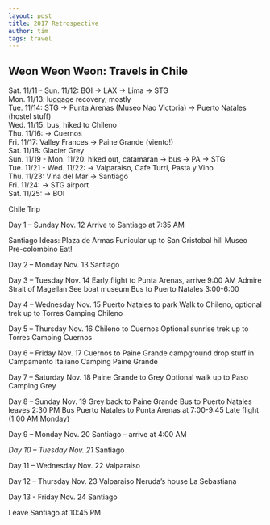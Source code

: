```yaml
---
layout: post
title: 2017 Retrospective
author: tim
tags: travel
---
```


Weon Weon Weon: Travels in Chile
---

Sat. 11/11 - Sun. 11/12: BOI -> LAX -> Lima -> STG  
Mon. 11/13: luggage recovery, mostly  
Tue. 11/14: STG -> Punta Arenas (Museo Nao Victoria) -> Puerto Natales (hostel stuff)  
Wed. 11/15: bus, hiked to Chileno  
Thu. 11/16: -> Cuernos  
Fri. 11/17: Valley Frances -> Paine Grande (viento!)  
Sat. 11/18: Glacier Grey  
Sun. 11/19 - Mon. 11/20: hiked out, catamaran -> bus -> PA -> STG  
Tue. 11/21 - Wed. 11/22: -> Valparaiso, Cafe Turri, Pasta y Vino  
Thu. 11/23: Vina del Mar -> Santiago  
Fri. 11/24: -> STG airport  
Sat. 11/25: -> BOI  



Chile Trip

Day 1 – Sunday Nov. 12
Arrive to Santiago at 7:35 AM

Santiago Ideas:
Plaza de Armas
Funicular up to San Cristobal hill
Museo Pre-colombino
Eat!

Day 2 – Monday Nov. 13
Santiago 

Day 3 – Tuesday Nov. 14
Early flight to Punta Arenas, arrive 9:00 AM
Admire Strait of Magellan 
See boat museum
Bus to Puerto Natales 3:00-6:00

Day 4 – Wednesday Nov. 15
Puerto Natales to park
Walk to Chileno, optional trek up to Torres
Camping Chileno 

Day 5 – Thursday Nov. 16
Chileno to Cuernos
Optional sunrise trek up to Torres
Camping Cuernos

Day 6 – Friday Nov. 17
Cuernos to Paine Grande campground
drop stuff in Campamento Italiano
Camping Paine Grande

Day 7 – Saturday Nov. 18
Paine Grande to Grey
Optional walk up to Paso
Camping Grey

Day 8 – Sunday Nov. 19
Grey back to Paine Grande 
Bus to Puerto Natales leaves 2:30 PM
Bus Puerto Natales to Punta Arenas at 7:00-9:45
Late flight (1:00 AM Monday)

Day 9 – Monday Nov. 20
Santiago – arrive at 4:00 AM

*Day 10 – Tuesday Nov. 21*
Santiago 

Day 11 – Wednesday Nov. 22
Valparaiso 

Day 12 – Thursday Nov. 23
Valparaiso 
Neruda’s house La Sebastiana

Day 13 - Friday Nov. 24
Santiago 

Leave Santiago at 10:45 PM
